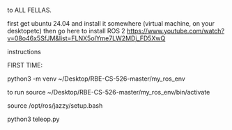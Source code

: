 to ALL FELLAS.

first get ubuntu 24.04 and install it somewhere (virtual machine, on your desktopetc)
then go here to install ROS 2 
https://www.youtube.com/watch?v=08o46x5SfJM&list=FLNX5oIYme7LW2MDj_FD5XwQ


instructions

FIRST TIME:

python3 -m venv ~/Desktop/RBE-CS-526-master/my_ros_env


to run
source ~/Desktop/RBE-CS-526-master/my_ros_env/bin/activate

source /opt/ros/jazzy/setup.bash

python3 teleop.py
